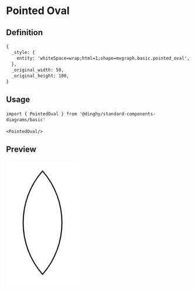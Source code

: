 # Pointed Oval

## Definition

```
{
  _style: { 
    entity: 'whiteSpace=wrap;html=1;shape=mxgraph.basic.pointed_oval',
  },
  _original_width: 50,
  _original_height: 100,
}
```

## Usage

```
import { PointedOval } from '@dinghy/standard-components-diagrams/basic'

<PointedOval/>
```

## Preview

<img src="./pointed-oval.png" width="200"/>
